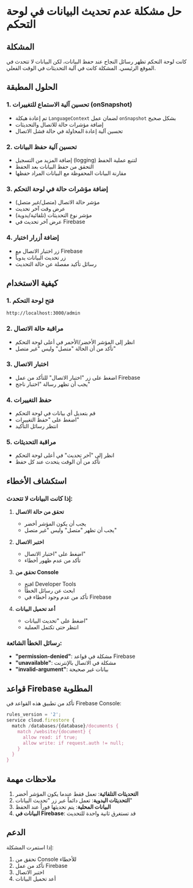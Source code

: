 # حل مشكلة عدم تحديث البيانات في لوحة التحكم

## المشكلة
كانت لوحة التحكم تظهر رسائل النجاح عند حفظ البيانات، لكن البيانات لا تتحدث في الموقع الرئيسي. المشكلة كانت في آلية التحديثات في الوقت الفعلي.

## الحلول المطبقة

### 1. تحسين آلية الاستماع للتغييرات (onSnapshot)
- تم إعادة هيكلة `LanguageContext` لضمان عمل `onSnapshot` بشكل صحيح
- إضافة مؤشرات حالة للاتصال والتحديثات
- تحسين آلية إعادة المحاولة في حالة فشل الاتصال

### 2. تحسين آلية حفظ البيانات
- إضافة المزيد من التسجيل (logging) لتتبع عملية الحفظ
- التحقق من حفظ البيانات بعد الحفظ
- مقارنة البيانات المحفوظة مع البيانات المراد حفظها

### 3. إضافة مؤشرات حالة في لوحة التحكم
- مؤشر حالة الاتصال (متصل/غير متصل)
- عرض وقت آخر تحديث
- مؤشر نوع التحديثات (تلقائية/يدوية)
- عرض آخر تحديث في Firebase

### 4. إضافة أزرار اختبار
- زر اختبار الاتصال مع Firebase
- زر تحديث البيانات يدوياً
- رسائل تأكيد مفصلة عن حالة التحديث

## كيفية الاستخدام

### 1. فتح لوحة التحكم
```
http://localhost:3000/admin
```

### 2. مراقبة حالة الاتصال
- انظر إلى المؤشر الأخضر/الأحمر في أعلى لوحة التحكم
- تأكد من أن الحالة "متصل" وليس "غير متصل"

### 3. اختبار الاتصال
- اضغط على زر "اختبار الاتصال" للتأكد من عمل Firebase
- يجب أن تظهر رسالة "اختبار ناجح"

### 4. حفظ التغييرات
- قم بتعديل أي بيانات في لوحة التحكم
- اضغط على "حفظ التغييرات"
- انتظر رسائل التأكيد

### 5. مراقبة التحديثات
- انظر إلى "آخر تحديث" في أعلى لوحة التحكم
- تأكد من أن الوقت يتحدث عند كل حفظ

## استكشاف الأخطاء

### إذا كانت البيانات لا تتحدث:

1. **تحقق من حالة الاتصال**
   - يجب أن يكون المؤشر أخضر
   - يجب أن تظهر "متصل" وليس "غير متصل"

2. **اختبر الاتصال**
   - اضغط على "اختبار الاتصال"
   - تأكد من عدم ظهور أخطاء

3. **تحقق من Console**
   - افتح Developer Tools
   - ابحث عن رسائل الخطأ
   - تأكد من عدم وجود أخطاء في Firebase

4. **أعد تحميل البيانات**
   - اضغط على "تحديث البيانات"
   - انتظر حتى تكتمل العملية

### رسائل الخطأ الشائعة:

- **"permission-denied"**: مشكلة في قواعد Firebase
- **"unavailable"**: مشكلة في الاتصال بالإنترنت
- **"invalid-argument"**: بيانات غير صحيحة

## قواعد Firebase المطلوبة

تأكد من تطبيق هذه القواعد في Firebase Console:

```javascript
rules_version = '2';
service cloud.firestore {
  match /databases/{database}/documents {
    match /website/{document} {
      allow read: if true;
      allow write: if request.auth != null;
    }
  }
}
```

## ملاحظات مهمة

1. **التحديثات التلقائية**: تعمل فقط عندما يكون المؤشر أخضر
2. **التحديثات اليدوية**: تعمل دائماً عبر زر "تحديث البيانات"
3. **البيانات المحلية**: يتم تحديثها فوراً عند الحفظ
4. **البيانات في Firebase**: قد تستغرق ثانية واحدة للتحديث

## الدعم

إذا استمرت المشكلة:
1. تحقق من Console للأخطاء
2. تأكد من عمل Firebase
3. اختبر الاتصال
4. أعد تحميل البيانات 